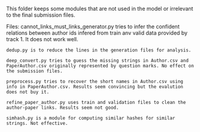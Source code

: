 This folder keeps some modules that are not used in the model or irrelevant to the final submission files.

Files:
    cannot_links_must_links_generator.py tries to infer the confident relations between author ids infered from train anv valid data provided by track 1. It does not work well.

    dedup.py is to reduce the lines in the generation files for analysis.

    deep_convert.py tries to guess the missing strings in Author.csv and PaperAuthor.csv originally represented by question marks. No effect on the submission files.

    preprocess.py tries to recover the short names in Author.csv using info in PaperAuthor.csv. Results seem convincing but the evalution does not buy it.

    refine_paper_author.py uses train and validation files to clean the author-paper links. Results seem not good.

    simhash.py is a module for computing similar hashes for similar strings. Not effective.
